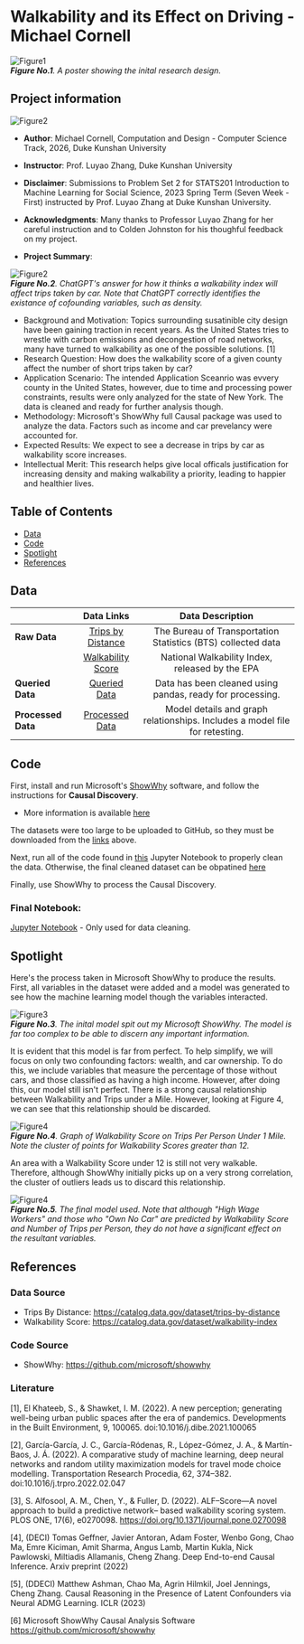 # Walkability and its Effect on Driving - Michael Cornell

<img src="https://raw.githubusercontent.com/Rising-Stars-by-Sunshine/stats201-FinalProject-MichaelCornell/main/spotlight/figures/figure1.png" alt="Figure1"/><br/>
***Figure No.1**. A poster showing the inital research design.*  

## Project information
<img src="https://raw.githubusercontent.com/Rising-Stars-by-Sunshine/stats201-FinalProject-MichaelCornell/main/spotlight/figures/figure2.jpg" alt="Figure2"/><br/>
- **Author**: Michael Cornell, Computation and Design - Computer Science Track, 2026, Duke Kunshan University
- **Instructor**: Prof. Luyao Zhang, Duke Kunshan University
- **Disclaimer**: Submissions to Problem Set 2 for STATS201 Introduction to Machine Learning for Social Science, 2023 Spring Term (Seven Week - First) instructed by Prof. Luyao Zhang at Duke Kunshan University.
- **Acknowledgments**: 
Many thanks to Professor Luyao Zhang for her careful instruction and to Colden Johnston for his thoughful feedback on my project.


- **Project Summary**: 

<img src="https://raw.githubusercontent.com/Rising-Stars-by-Sunshine/stats201-FinalProject-MichaelCornell/main/spotlight/figures/figure3.png" alt="Figure2"/><br/>
***Figure No.2**. ChatGPT's answer for how it thinks a walkability index will affect trips taken by car. Note that ChatGPT correctly identifies the existance of cofounding variables, such as density.*  

  - Background and Motivation: Topics surrounding susatinible city design have been gaining traction in recent years. As the United States tries to wrestle with carbon emissions and decongestion of road networks, many have turned to walkability as one of the possible solutions. [1]
  - Research Question: How does the walkability score of a given county affect the number of short trips taken by car?
  - Application Scenario: The intended Application Sceanrio was evvery county in the United States, however, due to time and processing power constraints, results were only analyzed for the state of New York. The data is cleaned and ready for further analysis though.
  - Methodology: Microsoft's ShowWhy full Causal package was used to analyze the data. Factors such as income and car prevelancy were accounted for.
  - Expected Results: We expect to see a decrease in trips by car as walkability score increases.
  - Intellectual Merit: This research helps give local officals justification for increasing density and making walkability a priority, leading to happier and healthier lives.

## Table of Contents
- [Data](https://github.com/Rising-Stars-by-Sunshine/stats201-FinalProject-MichaelCornell#data)
- [Code](https://github.com/Rising-Stars-by-Sunshine/stats201-FinalProject-MichaelCornell#code)
- [Spotlight](https://github.com/Rising-Stars-by-Sunshine/stats201-FinalProject-MichaelCornell#spotlight)
- [References](https://github.com/Rising-Stars-by-Sunshine/stats201-FinalProject-MichaelCornell#references)



## Data
<div class="table-wrapper" markdown="block">

|                    |                                                    **Data Links**                                                              |                       **Data Description**                                      |
|--------------------|:------------------------------------------------------------------------------------------------------------------------------:|:-------------------------------------------------------------------------------:|
| **Raw Data**       | [Trips by Distance](https://catalog.data.gov/dataset/trips-by-distance)                                                      | The Bureau of Transportation Statistics (BTS) collected data |
|                    | [Walkability Score](https://catalog.data.gov/dataset/walkability-index)                                                      | National Walkability Index, released by the EPA |
| **Queried Data**   | [Queried Data](https://github.com/Rising-Stars-by-Sunshine/stats201-FinalProject-MichaelCornell/blob/main/data/Processed_Data)   | Data has been cleaned using pandas, ready for processing.          |
| **Processed Data** | [Processed Data](https://github.com/Rising-Stars-by-Sunshine/stats201-FinalProject-MichaelCornell/tree/main/code/Analyze%20Results)        | Model details and graph relationships. Includes a model file for retesting. |

</div>

## Code
First, install and run Microsoft's [ShowWhy](https://github.com/microsoft/showwhy) software, and follow the instructions for **Causal Discovery**.
- More information is available [here](https://www.microsoft.com/en-us/research/video/introduction-to-showwhy-user-interfaces-for-causal-decision-making/)

The datasets were too large to be uploaded to GitHub, so they must be downloaded from the [links](https://github.com/Rising-Stars-by-Sunshine/stats201-FinalProject-MichaelCornell#data) above.

Next, run all of the code found in [this](https://github.com/Rising-Stars-by-Sunshine/stats201-FinalProject-MichaelCornell/tree/main/code/Process%20Data) Jupyter Notebook to properly clean the data. Otherwise, the final cleaned dataset can be obpatined [here](https://github.com/Rising-Stars-by-Sunshine/stats201-FinalProject-MichaelCornell/tree/main/data/Processed_Data)

Finally, use ShowWhy to process the Causal Discovery.

### Final Notebook:

[Jupyter Notebook](https://github.com/Rising-Stars-by-Sunshine/stats201-FinalProject-MichaelCornell/blob/main/code/Process%20Data/dataClean.ipynb) - Only used for data cleaning.

## Spotlight

Here's the process taken in Microsoft ShowWhy to produce the results. First, all variables in the dataset were added and a model was generated to see how the machine learning model though the variables interacted.

<img src="https://raw.githubusercontent.com/Rising-Stars-by-Sunshine/stats201-FinalProject-MichaelCornell/main/spotlight/figures/figure4.png" alt="Figure3"/><br/>
***Figure No.3**. The inital model spit out my Microsoft ShowWhy. The model is far too complex to be able to discern any important information.*  

It is evident that this model is far from perfect. To help simplify, we will focus on only two confounding factors: wealth, and car ownership. To do this, we include variables that measure the percentage of those without cars, and those classified as having a high income. However, after doing this, our model still isn't perfect. There is a strong causal relationship between Walkability and Trips under a Mile. However, looking at Figure 4, we can see that this relationship should be discarded.

<img src="https://raw.githubusercontent.com/Rising-Stars-by-Sunshine/stats201-FinalProject-MichaelCornell/main/spotlight/figures/figure5.png" alt="Figure4"/><br/>
***Figure No.4**. Graph of Walkability Score on Trips Per Person Under 1 Mile. Note the cluster of points for Walkability Scores greater than 12.*

An area with a Walkability Score under 12 is still not very walkable. Therefore, although ShowWhy initially picks up on a very strong correlation, the cluster of outliers leads us to discard this relationship.

<img src="https://raw.githubusercontent.com/Rising-Stars-by-Sunshine/stats201-FinalProject-MichaelCornell/main/spotlight/figures/figure6.png" alt="Figure4"/><br/>
***Figure No.5**. The final model used. Note that although "High Wage Workers" and those who "Own No Car" are predicted by Walkability Score and Number of Trips per Person, they do not have a significant effect on the resultant variables.*


## References

### Data Source
- Trips By Distance: https://catalog.data.gov/dataset/trips-by-distance
- Walkability Score: https://catalog.data.gov/dataset/walkability-index

### Code Source
- ShowWhy: https://github.com/microsoft/showwhy

### Literature

[1], El Khateeb, S., & Shawket, I. M. (2022). A new perception; generating well-being urban public spaces after the era of pandemics. Developments in the Built Environment, 9, 100065. doi:10.1016/j.dibe.2021.100065

[2], García-García, J. C., García-Ródenas, R., López-Gómez, J. A., & Martín-Baos, J. Á. (2022). A comparative study of machine learning, deep neural networks and random utility maximization models for travel mode choice modelling. Transportation Research Procedia, 62, 374–382. doi:10.1016/j.trpro.2022.02.047

[3], S. Alfosool, A. M., Chen, Y., & Fuller, D. (2022). ALF–Score—A novel approach to build a predictive network– based walkability scoring system. PLOS ONE, 17(6), e0270098. https://doi.org/10.1371/journal.pone.0270098

[4], (DECI) Tomas Geffner, Javier Antoran, Adam Foster, Wenbo Gong, Chao Ma, Emre Kiciman, Amit Sharma, Angus Lamb, Martin Kukla, Nick Pawlowski, Miltiadis Allamanis, Cheng Zhang. Deep End-to-end Causal Inference. Arxiv preprint (2022)

[5], (DDECI) Matthew Ashman, Chao Ma, Agrin Hilmkil, Joel Jennings, Cheng Zhang. Causal Reasoning in the Presence of Latent Confounders via Neural ADMG Learning. ICLR (2023)

[6] Microsoft ShowWhy Causal Analysis Software https://github.com/microsoft/showwhy

